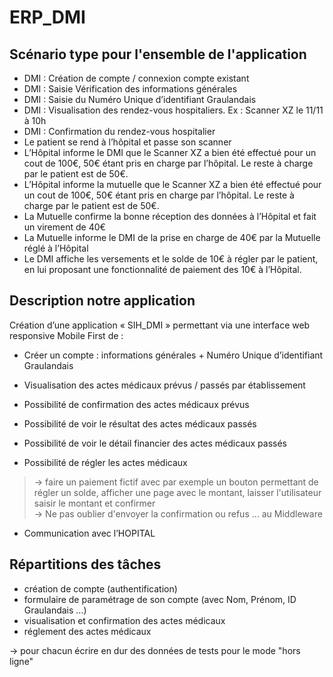 # ERP_DMI

## Scénario type pour l'ensemble de l'application
- DMI : Création de compte / connexion compte existant
- DMI : Saisie Vérification des informations générales
- DMI : Saisie du Numéro Unique d’identifiant Graulandais
- DMI : Visualisation des rendez-vous hospitaliers. Ex : Scanner XZ le 11/11 à 10h
- DMI : Confirmation du rendez-vous hospitalier
- Le patient se rend à l’hôpital et passe son scanner
- L’Hôpital informe le DMI que le Scanner XZ a bien été effectué pour un cout de 100€, 50€ étant pris en charge par
l’hôpital. Le reste à charge par le patient est de 50€.
- L’Hôpital informe la mutuelle que le Scanner XZ a bien été effectué pour un cout de 100€, 50€ étant pris en charge par l’hôpital. Le reste à charge par le patient est de 50€.
- La Mutuelle confirme la bonne réception des données à l’Hôpital et fait un virement de 40€
- La Mutuelle informe le DMI de la prise en charge de 40€ par la Mutuelle réglé à l’Hôpital
- Le DMI affiche les versements et le solde de 10€ à régler par le patient, en lui proposant une fonctionnalité de paiement des 10€ à l’Hôpital.

## Description notre application

Création d’une application « SIH_DMI » permettant via une interface web responsive Mobile First de :
- Créer un compte : informations générales + Numéro Unique d’identifiant Graulandais
- Visualisation des actes médicaux prévus / passés par établissement
- Possibilité de confirmation des actes médicaux prévus
- Possibilité de voir le résultat des actes médicaux passés
- Possibilité de voir le détail financier des actes médicaux passés

- Possibilité de régler les actes médicaux
> -> faire un paiement fictif avec par exemple un bouton permettant de régler un solde, afficher une page avec le montant, laisser l'utilisateur saisir le montant et confirmer  
-> Ne pas oublier d'envoyer la confirmation ou refus ... au Middleware

- Communication avec l’HOPITAL


## Répartitions des tâches
- création de compte (authentification)
- formulaire de paramétrage de son compte (avec Nom, Prénom, ID Graulandais ...)
- visualisation et confirmation des actes médicaux
- réglement des actes médicaux

-> pour chacun écrire en dur des données de tests pour le mode "hors ligne"



